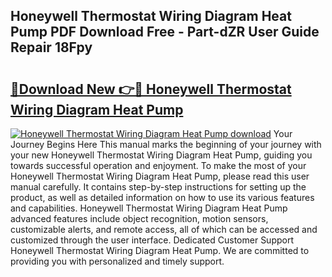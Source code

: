 ## Honeywell Thermostat Wiring Diagram Heat Pump PDF Download Free - Part-dZR User Guide Repair 18Fpy

# <h2><a href="http://dfmzgxh.blite.top/?on=Honeywell+Thermostat+Wiring+Diagram+Heat+Pump">🔗Download New 👉🔴 Honeywell Thermostat Wiring Diagram Heat Pump</a></h2>

[![Honeywell Thermostat Wiring Diagram Heat Pump download](https://i.imgur.com/lujVjoI.png)](http://dfmzgxh.blite.top/?on=Honeywell+Thermostat+Wiring+Diagram+Heat+Pump)
Your Journey Begins Here This manual marks the beginning of your journey with your new Honeywell Thermostat Wiring Diagram Heat Pump, guiding you towards successful operation and enjoyment. To make the most of your Honeywell Thermostat Wiring Diagram Heat Pump, please read this user manual carefully. It contains step-by-step instructions for setting up the product, as well as detailed information on how to use its various features and capabilities. Honeywell Thermostat Wiring Diagram Heat Pump advanced features include object recognition, motion sensors, customizable alerts, and remote access, all of which can be accessed and customized through the user interface. Dedicated Customer Support Honeywell Thermostat Wiring Diagram Heat Pump. We are committed to providing you with personalized and timely support.
